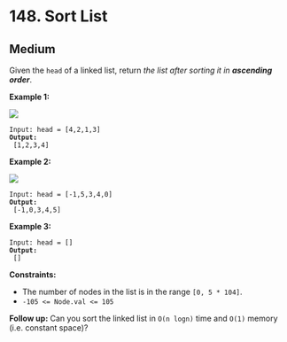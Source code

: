 # 148. Sort List

## Medium



Given the `head` of a linked list, return _the list after sorting it in **ascending order**_.

&#x20;

**Example 1:**

![](https://assets.leetcode.com/uploads/2020/09/14/sort\_list\_1.jpg)

<pre><code>Input: head = [4,2,1,3]
<strong>Output:
</strong> [1,2,3,4]
</code></pre>

**Example 2:**

![](https://assets.leetcode.com/uploads/2020/09/14/sort\_list\_2.jpg)

<pre><code>Input: head = [-1,5,3,4,0]
<strong>Output:
</strong> [-1,0,3,4,5]
</code></pre>

**Example 3:**

<pre><code>Input: head = []
<strong>Output:
</strong> []
</code></pre>

&#x20;

**Constraints:**

* The number of nodes in the list is in the range `[0, 5 * 104]`.
* `-105 <= Node.val <= 105`

&#x20;

**Follow up:** Can you sort the linked list in `O(n logn)` time and `O(1)` memory (i.e. constant space)?
